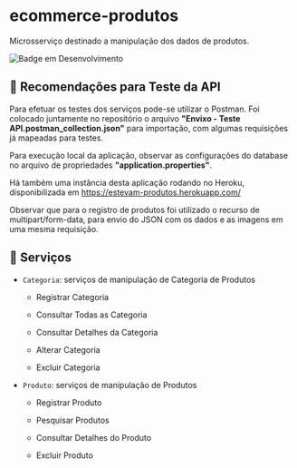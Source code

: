 # ecommerce-produtos
Microsserviço destinado a manipulação dos dados de produtos.

![Badge em Desenvolvimento](http://img.shields.io/static/v1?label=STATUS&message=EM%20DESENVOLVIMENTO&color=GREEN&style=for-the-badge)  

## :hammer: Recomendações para Teste da API

  Para efetuar os testes dos serviços pode-se utilizar o Postman. Foi colocado juntamente no repositório o arquivo **"Envixo - Teste API.postman_collection.json"** para importação, com algumas requisições já mapeadas para testes.
  
  Para execução local da aplicação, observar as configurações do database no arquivo de propriedades **"application.properties"**. 
  
  Há também uma instância desta aplicação rodando no Heroku, disponibilizada em https://estevam-produtos.herokuapp.com/
  
  Observar que para o registro de produtos foi utilizado o recurso de multipart/form-data, para envio do JSON com os dados e as imagens em uma mesma requisição. 

## :hammer: Serviços

- `Categoria`: serviços de manipulação de Categoria de Produtos

    * Registrar Categoria
    
    * Consultar Todas as Categoria
    
    * Consultar Detalhes da Categoria
    
    * Alterar Categoria
    
    * Excluir Categoria
    
- `Produto`: serviços de manipulação de Produtos

    * Registrar Produto
    
    * Pesquisar Produtos
    
    * Consultar Detalhes do Produto
    
    * Excluir Produto
